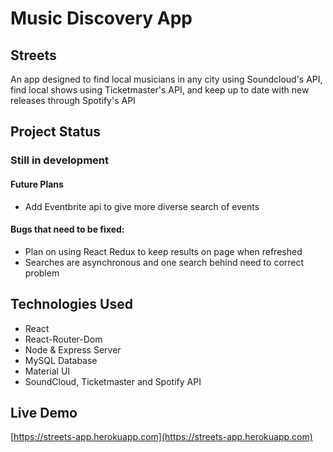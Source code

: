 # Music Discovery App


## Streets

An app designed to find local musicians in any city using Soundcloud's API, find local shows using Ticketmaster's API, and keep up to date with new releases through Spotify's API

## Project Status 

### Still in development

#### Future Plans
* Add Eventbrite api to give more diverse search of events


#### Bugs that need to be fixed: 
* Plan on using React Redux to keep results on page when refreshed
* Searches are asynchronous and one search behind need to correct problem


## Technologies Used

* React
* React-Router-Dom
* Node & Express Server
* MySQL Database
* Material UI
* SoundCloud, Ticketmaster and Spotify API

## Live Demo
[https://streets-app.herokuapp.com](https://streets-app.herokuapp.com)




